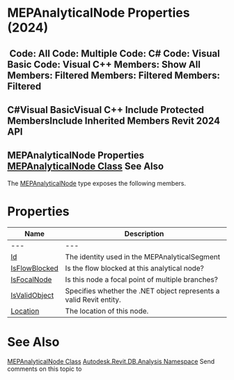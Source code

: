 # MEPAnalyticalNode Properties (2024)

﻿
 Code: All Code: Multiple Code: C# Code: Visual Basic Code: Visual C++  Members: Show All Members: Filtered Members: Filtered Members: Filtered   
---  
C#Visual BasicVisual C++
Include Protected MembersInclude Inherited Members
Revit 2024 API  
---  
MEPAnalyticalNode Properties  
[MEPAnalyticalNode Class](d542aa13-f6a7-087c-9660-b0698d303a0c.md "MEPAnalyticalNode Class") See Also  
---  
The [MEPAnalyticalNode](d542aa13-f6a7-087c-9660-b0698d303a0c.md "MEPAnalyticalNode Class") type exposes the following members.
# Properties
| Name | Description |
| --- | --- |
| --- | --- | --- |
| [Id](c8885842-960b-2ab7-3279-a760a0005e75.md "Id Property") | The identity used in the MEPAnalyticalSegment |
| [IsFlowBlocked](d54debcb-00d7-629f-5cda-e91dc8e18232.md "IsFlowBlocked Property") | Is the flow blocked at this analytical node? |
| [IsFocalNode](1948949a-5da0-2825-fc2c-856ac4711068.md "IsFocalNode Property") | Is this node a focal point of multiple branches? |
| [IsValidObject](1bcb7875-85c7-e5d0-79b2-e85a2a3f780a.md "IsValidObject Property") | Specifies whether the .NET object represents a valid Revit entity. |
| [Location](1b53744e-d015-a2eb-126a-17e57b77078b.md "Location Property") | The location of this node. |

# See Also
[MEPAnalyticalNode Class](d542aa13-f6a7-087c-9660-b0698d303a0c.md "MEPAnalyticalNode Class")
[Autodesk.Revit.DB.Analysis Namespace](958e2e12-587d-f188-5d7b-f13d7dbfdf48.md "Autodesk.Revit.DB.Analysis Namespace")
Send comments on this topic to 